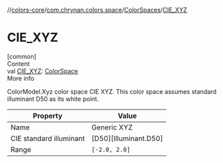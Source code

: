 //[colors-core](../../../index.md)/[com.chrynan.colors.space](../index.md)/[ColorSpaces](index.md)/[CIE_XYZ](-c-i-e_-x-y-z.md)



# CIE_XYZ  
[common]  
Content  
val [CIE_XYZ](-c-i-e_-x-y-z.md): [ColorSpace](../-color-space/index.md)  
More info  


ColorModel.Xyz color space CIE XYZ. This color space assumes standard illuminant D50 as its white point.

| Property                | Value                 |  
|-------------------------|-----------------------|  
| Name                    | Generic XYZ           |  
| CIE standard illuminant | [D50][Illuminant.D50] |  
| Range                   | `[-2.0, 2.0]`         |  



